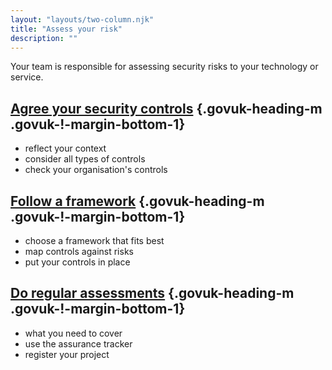 ```yaml
---
layout: "layouts/two-column.njk"
title: "Assess your risk"
description: ""
---
```


Your team is responsible for assessing security risks to your technology or service.

## [Agree your security controls](/secure-by-design/agree-your-security-controls) {.govuk-heading-m .govuk-!-margin-bottom-1}

- reflect your context
- consider all types of controls
- check your organisation's controls

## [Follow a framework](/secure-by-design/follow-a-framework) {.govuk-heading-m .govuk-!-margin-bottom-1}

- choose a framework that fits best
- map controls against risks
- put your controls in place

## [Do regular assessments](/secure-by-design/do-regular-assessments) {.govuk-heading-m .govuk-!-margin-bottom-1}

- what you need to cover
- use the assurance tracker
- register your project



